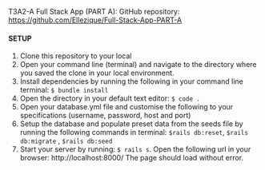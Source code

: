 T3A2-A Full Stack App (PART A): GitHub repository: https://github.com/Ellezique/Full-Stack-App-PART-A


#### SETUP
1. Clone this repository to your local
2. Open your command line (terminal) and navigate to the directory where you saved the clone in your local environment.
3. Install dependencies by running the following in your command line terminal: `$ bundle install`
4. Open the directory in your default text editor: `$ code .`
5. Open your database.yml file and customise the following to your specifications (username, password, host and port)
6. Setup the database and populate preset data from the seeds file by running the following commands in terminal: `$rails db:reset`, `$rails db:migrate` ,
`$rails db:seed`
7. Start your server by running: `$ rails s`.
Open the following url in your browser: http://localhost:8000/
The page should load without error.

